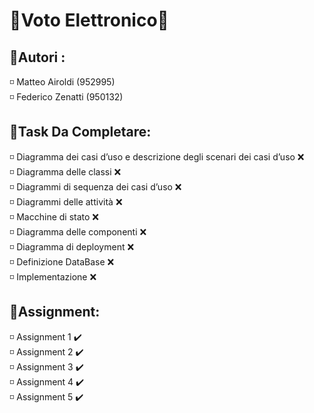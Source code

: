 # 📕Voto Elettronico📕

## 👥Autori : 
<p> 
◽ Matteo Airoldi (952995)<br>
◽ Federico Zenatti (950132) <br>
</p>


## 📌Task Da Completare:
<p> 
◽ Diagramma dei casi d’uso e descrizione degli scenari dei casi d’uso ❌<br>
◽ Diagramma delle classi ❌ <br>
◽ Diagrammi di sequenza dei casi d’uso ❌<br>
◽ Diagrammi delle attività ❌<br>
◽ Macchine di stato ❌<br>
◽ Diagramma delle componenti ❌<br>
◽ Diagramma di deployment ❌<br>
◽ Definizione DataBase ❌<br>
◽ Implementazione ❌<br>

</p>


## 📑Assignment:
<p> 
◽ Assignment 1 ✔️ <br>
◽ Assignment 2 ✔️ <br>
◽ Assignment 3 ✔️ <br>
◽ Assignment 4 ✔️ <br>
◽ Assignment 5 ✔️ <br>
  
</p>



